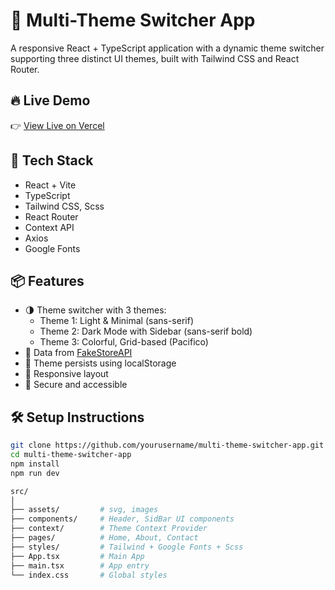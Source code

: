 # 🎨 Multi-Theme Switcher App

A responsive React + TypeScript application with a dynamic theme switcher supporting three distinct UI themes, built with Tailwind CSS and React Router.

## 🔥 Live Demo

👉 [View Live on Vercel](https://your-vercel-url.vercel.app)

## 🧰 Tech Stack

- React + Vite
- TypeScript
- Tailwind CSS, Scss
- React Router
- Context API
- Axios
- Google Fonts

## 📦 Features

- 🌗 Theme switcher with 3 themes:
  - Theme 1: Light & Minimal (sans-serif)
  - Theme 2: Dark Mode with Sidebar (sans-serif bold)
  - Theme 3: Colorful, Grid-based (Pacifico)
- 🎯 Data from [FakeStoreAPI](https://fakestoreapi.com/products)
- 💾 Theme persists using localStorage
- 🔁 Responsive layout
- 🔐 Secure and accessible

## 🛠️ Setup Instructions

```bash
git clone https://github.com/yourusername/multi-theme-switcher-app.git
cd multi-theme-switcher-app
npm install
npm run dev

src/
│
├── assets/         # svg, images
├── components/     # Header, SidBar UI components
├── context/        # Theme Context Provider
├── pages/          # Home, About, Contact
├── styles/         # Tailwind + Google Fonts + Scss
├── App.tsx         # Main App
├── main.tsx        # App entry
└── index.css       # Global styles
